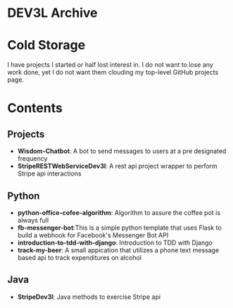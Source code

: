# DEV3L Archive

# Cold Storage

I have projects I started or half lost interest in. I do not want to lose any work done, yet I do not want them clouding my top-level GitHub projects page.

# Contents

## Projects
* __Wisdom-Chatbot__: A bot to send messages to users at a pre designated frequency
* __StripeRESTWebServiceDev3l__: A rest api project wrapper to perform Stripe api interactions

## Python
* __python-office-cofee-algorithm__: Algorithm to assure the coffee pot is always full
* __fb-messenger-bot__:This is a simple python template that uses Flask to build a webhook for Facebook's Messenger Bot API
* __introduction-to-tdd-with-django__: Introduction to TDD with Django
* __track-my-beer__: A small appication that utilizes a phone text message based api to track expenditures on alcohol

## Java
* __StripeDev3l__: Java methods to exercise Stripe api
